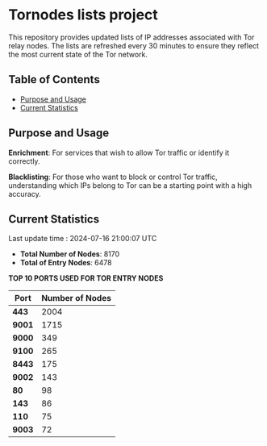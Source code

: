 # Tornodes lists project

This repository provides updated lists of IP addresses associated with Tor relay nodes. The lists are refreshed every 30 minutes to ensure they reflect the most current state of the Tor network.

## Table of Contents

- [Purpose and Usage](#purpose-and-usage)
- [Current Statistics](#current-statistics)


## Purpose and Usage

**Enrichment**: For services that wish to allow Tor traffic or identify it correctly.

**Blacklisting**: For those who want to block or control Tor traffic, understanding which IPs belong to Tor can be a starting point with a high accuracy.

## Current Statistics

Last update time : 2024-07-16 21:00:07 UTC

- **Total Number of Nodes**: 8170
- **Total of Entry Nodes**: 6478

**TOP 10 PORTS USED FOR TOR ENTRY NODES**

| **Port** | **Number of Nodes** |
|------|-----------------|
| **443**   | 2004  |
| **9001**   | 1715  |
| **9000**   | 349  |
| **9100**   | 265  |
| **8443**   | 175  |
| **9002**   | 143  |
| **80**   | 98  |
| **143**   | 86  |
| **110**   | 75  |
| **9003**   | 72  |


